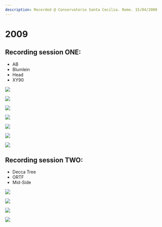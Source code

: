 ```yaml
---
description: Recorded @ Conservatorio Santa Cecilia. Rome. 15/04/2009
---
```


# 2009

## Recording session ONE:

* AB
* Blumlein
* Head
* XY90

![](https://raw.githubusercontent.com/grammaton/stereo-pairs/master/2009/photos/2009-04-15-DSC_6722.jpg)

![](https://raw.githubusercontent.com/grammaton/stereo-pairs/master/2009/photos/2009-04-15-DSC_6724.jpg)

![](https://raw.githubusercontent.com/grammaton/stereo-pairs/master/2009/photos/2009-04-15-DSC_6727.jpg)

![](https://raw.githubusercontent.com/grammaton/stereo-pairs/master/2009/photos/2009-04-15-DSC_6730.jpg)

![](https://raw.githubusercontent.com/grammaton/stereo-pairs/master/2009/photos/2009-04-15-DSC_6732.jpg)

![](https://raw.githubusercontent.com/grammaton/stereo-pairs/master/2009/photos/2009-04-15-DSC_6735.jpg)

![](https://raw.githubusercontent.com/grammaton/stereo-pairs/master/2009/photos/2009-04-15-DSC_6759.jpg)

## Recording session TWO:

* Decca Tree
* ORTF
* Mid-Side

![](https://raw.githubusercontent.com/grammaton/stereo-pairs/master/2009/photos/2009-04-15-DSC_6763.jpg)

![](https://raw.githubusercontent.com/grammaton/stereo-pairs/master/2009/photos/2009-04-15-DSC_6767.jpg)

![](https://raw.githubusercontent.com/grammaton/stereo-pairs/master/2009/photos/2009-04-15-DSC_6769.jpg)

![](https://raw.githubusercontent.com/grammaton/stereo-pairs/master/2009/photos/2009-04-15-DSC_6772.jpg)
